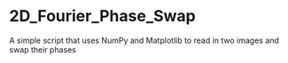 # 2D_Fourier_Phase_Swap
A simple script that uses NumPy and Matplotlib to read in two images and swap their phases
